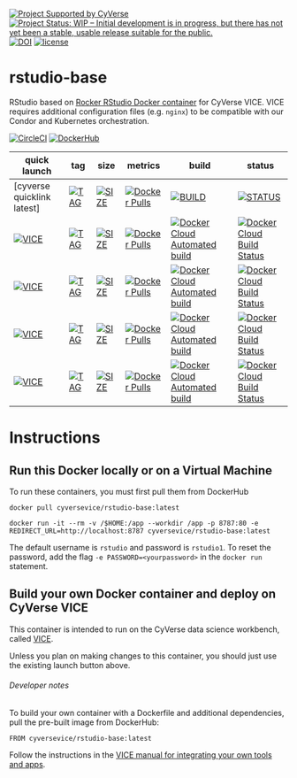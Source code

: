 [![Project Supported by CyVerse](https://img.shields.io/badge/Supported%20by-CyVerse-blue.svg)](https://learning.cyverse.org/projects/vice/en/latest/) [![Project Status: WIP – Initial development is in progress, but there has not yet been a stable, usable release suitable for the public.](https://www.repostatus.org/badges/latest/wip.svg)](https://www.repostatus.org/#wip) [![DOI](https://zenodo.org/badge/DOI/10.5281/zenodo.3246940.svg)](https://doi.org/10.5281/zenodo.3246940) [![license](https://img.shields.io/badge/license-GPLv3-blue.svg)](https://opensource.org/licenses/GPL-3.0)

# rstudio-base

RStudio based on [Rocker RStudio Docker container](https://hub.docker.com/r/rocker/rstudio) for CyVerse VICE. VICE requires additional configuration files (e.g. `nginx`) to be compatible with our Condor and Kubernetes orchestration. 

[![CircleCI](https://circleci.com/gh/cyverse-vice/rstudio-base.svg?style=svg)](https://circleci.com/gh/cyverse-vice/rstudio-base) [![DockerHub](https://img.shields.io/badge/DockerHub-brightgreen.svg?style=popout&logo=Docker)](https://hub.docker.com/r/cyversevice/rstudio-base) 


quick launch | tag | size | metrics | build | status |  
------------ | --- | ---- | ------- | ------|--------|
[cyverse quicklink latest] | [![TAG](https://images.microbadger.com/badges/version/cyversevice/rstudio-base.svg)](https://microbadger.com/images/cyversevice/rstudio-base) | [![SIZE](https://images.microbadger.com/badges/image/cyversevice/rstudio-base.svg)](https://microbadger.com/images/cyversevice/rstudio-base) | [![Docker Pulls](https://img.shields.io/docker/pulls/cyversevice/rstudio-base?color=blue&logo=docker&logoColor=white)](https://hub.docker.com/r/cyversevice/rstudio-base) | [![BUILD](https://img.shields.io/docker/pulls/cyversevice/rstudio-base.svg)](https://hub.docker.com/r/cyversevice/rstudio-base) | [![STATUS](https://img.shields.io/docker/automated/cyversevice/rstudio-base.svg)](https://hub.docker.com/r/cyversevice/rstudio-base/builds)
[![VICE](https://img.shields.io/badge/CyVerse-VICE-blue.svg?style=popout&logo=Docker&color=#1488C6)]() | [![TAG](https://images.microbadger.com/badges/version/cyversevice/rstudio-base:3.5.1.svg)](https://microbadger.com/images/cyversevice/rstudio-base:3.5.1) | [![SIZE](https://images.microbadger.com/badges/image/cyversevice/rstudio-base:3.5.1.svg)](https://microbadger.com/images/cyversevice/rstudio-base:3.5.1) | [![Docker Pulls](https://img.shields.io/docker/pulls/cyversevice/rstudio-base?color=blue&logo=docker&logoColor=white)](https://hub.docker.com/r/cyversevice/rstudio-base) | [![Docker Cloud Automated build](https://img.shields.io/docker/cloud/automated/cyversevice/rstudio-base?color=blue&logo=docker&logoColor=white)](https://hub.docker.com/r/cyversevice/rstudio-base) | [![Docker Cloud Build Status](https://img.shields.io/docker/cloud/build/cyversevice/rstudio-base?color=blue&logo=docker&logoColor=white)](https://hub.docker.com/r/cyversevice/rstudio-base)
[![VICE](https://img.shields.io/badge/CyVerse-VICE-blue.svg?style=popout&logo=Docker&color=#1488C6)]() | [![TAG](https://images.microbadger.com/badges/version/cyversevice/rstudio-base:3.5.2.svg)](https://microbadger.com/images/cyversevice/rstudio-base:3.5.2) | [![SIZE](https://images.microbadger.com/badges/image/cyversevice/rstudio-base:3.5.2.svg)](https://microbadger.com/images/cyversevice/rstudio-base:3.5.2) | [![Docker Pulls](https://img.shields.io/docker/pulls/cyversevice/rstudio-base?color=blue&logo=docker&logoColor=white)](https://hub.docker.com/r/cyversevice/rstudio-base) | [![Docker Cloud Automated build](https://img.shields.io/docker/cloud/automated/cyversevice/rstudio-base?color=blue&logo=docker&logoColor=white)](https://hub.docker.com/r/cyversevice/rstudio-base) | [![Docker Cloud Build Status](https://img.shields.io/docker/cloud/build/cyversevice/rstudio-base?color=blue&logo=docker&logoColor=white)](https://hub.docker.com/r/cyversevice/rstudio-base)
[![VICE](https://img.shields.io/badge/CyVerse-VICE-blue.svg?style=popout&logo=Docker&color=#1488C6)]() | [![TAG](https://images.microbadger.com/badges/version/cyversevice/rstudio-base:3.5.3.svg)](https://microbadger.com/images/cyversevice/rstudio-base:3.5.3) | [![SIZE](https://images.microbadger.com/badges/image/cyversevice/rstudio-base:3.5.3.svg)](https://microbadger.com/images/cyversevice/rstudio-base:3.5.3) | [![Docker Pulls](https://img.shields.io/docker/pulls/cyversevice/rstudio-base?color=blue&logo=docker&logoColor=white)](https://hub.docker.com/r/cyversevice/rstudio-base) | [![Docker Cloud Automated build](https://img.shields.io/docker/cloud/automated/cyversevice/rstudio-base?color=blue&logo=docker&logoColor=white)](https://hub.docker.com/r/cyversevice/rstudio-base) | [![Docker Cloud Build Status](https://img.shields.io/docker/cloud/build/cyversevice/rstudio-base?color=blue&logo=docker&logoColor=white)](https://hub.docker.com/r/cyversevice/rstudio-base)
[![VICE](https://img.shields.io/badge/CyVerse-VICE-blue.svg?style=popout&logo=Docker&color=#1488C6)]() | [![TAG](https://images.microbadger.com/badges/version/cyversevice/rstudio-base:3.6.0.svg)](https://microbadger.com/images/cyversevice/rstudio-base:3.6.0) | [![SIZE](https://images.microbadger.com/badges/image/cyversevice/rstudio-base:3.6.0.svg)](https://microbadger.com/images/cyversevice/rstudio-base:3.6.0) | [![Docker Pulls](https://img.shields.io/docker/pulls/cyversevice/rstudio-base?color=blue&logo=docker&logoColor=white)](https://hub.docker.com/r/cyversevice/rstudio-base) | [![Docker Cloud Automated build](https://img.shields.io/docker/cloud/automated/cyversevice/rstudio-base?color=blue&logo=docker&logoColor=white)](https://hub.docker.com/r/cyversevice/rstudio-base) | [![Docker Cloud Build Status](https://img.shields.io/docker/cloud/build/cyversevice/rstudio-base?color=blue&logo=docker&logoColor=white)](https://hub.docker.com/r/cyversevice/rstudio-base)

# Instructions

## Run this Docker locally or on a Virtual Machine

To run these containers, you must first pull them from DockerHub

```
docker pull cyversevice/rstudio-base:latest
```

```
docker run -it --rm -v /$HOME:/app --workdir /app -p 8787:80 -e REDIRECT_URL=http://localhost:8787 cyversevice/rstudio-base:latest
```

The default username is `rstudio` and password is `rstudio1`. To reset the password, add the flag `-e PASSWORD=<yourpassword>` in the `docker run` statement.

## Build your own Docker container and deploy on CyVerse VICE

This container is intended to run on the CyVerse data science workbench, called [VICE](https://cyverse-visual-interactive-computing-environment.readthedocs-hosted.com/en/latest/index.html). 

Unless you plan on making changes to this container, you should just use the existing launch button above. 

###### Developer notes

To build your own container with a Dockerfile and additional dependencies, pull the pre-built image from DockerHub:

```
FROM cyversevice/rstudio-base:latest
```

Follow the instructions in the [VICE manual for integrating your own tools and apps](https://cyverse-visual-interactive-computing-environment.readthedocs-hosted.com/en/latest/developer_guide/building.html).
